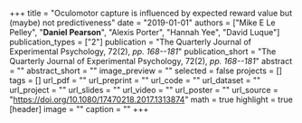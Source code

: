 +++
title = "Oculomotor capture is influenced by expected reward value but (maybe) not predictiveness"
date = "2019-01-01"
authors = ["Mike E Le Pelley", "__Daniel Pearson__", "Alexis Porter", "Hannah Yee", "David Luque"]
publication_types = ["2"]
publication = "The Quarterly Journal of Experimental Psychology, 72(2), _pp. 168--181_"
publication_short = "The Quarterly Journal of Experimental Psychology, 72(2), _pp. 168--181_"
abstract = ""
abstract_short = ""
image_preview = ""
selected = false
projects = []
tags = []
url_pdf = ""
url_preprint = ""
url_code = ""
url_dataset = ""
url_project = ""
url_slides = ""
url_video = ""
url_poster = ""
url_source = "https://doi.org/10.1080/17470218.2017.1313874"
math = true
highlight = true
[header]
image = ""
caption = ""
+++
